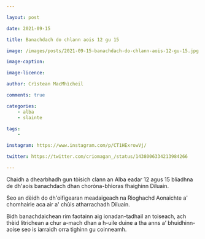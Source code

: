 ```yaml
---

layout: post

date: 2021-09-15

title: Banachdach do chlann aois 12 gu 15

image: /images/posts/2021-09-15-banachdach-do-chlann-aois-12-gu-15.jpg

image-caption:

image-licence:

author: Crìstean MacMhìcheil

comments: true

categories:
    - alba
    - slainte

tags:
    -

instagram: https://www.instagram.com/p/CT1HExrowVj/

twitter: https://twitter.com/criomagan_/status/1438006334213984266

---
```


Chaidh a dhearbhadh gun tòisich clann an Alba eadar 12 agus 15 bliadhna de dh'aois banachdach dhan choròna-bhìoras fhaighinn Diluain.

<!--more-->

Seo an dèidh do dh'oifigearan meadaigeach na Rìoghachd Aonaichte a' chomhairle aca air a' chùis atharrachadh Diluain.

Bidh banachdaichean rim faotainn aig ionadan-tadhail an toiseach, ach thèid litrichean a chur a-mach dhan a h-uile duine a tha anns a’ bhuidhinn-aoise seo is iarraidh orra tighinn gu coinneamh.

